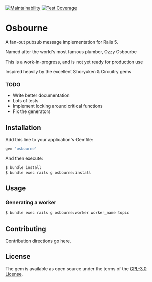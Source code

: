 [![Maintainability](https://api.codeclimate.com/v1/badges/295897ee565c04ad1aa5/maintainability)](https://codeclimate.com/github/stevenallen05/osbourne/maintainability) [![Test Coverage](https://api.codeclimate.com/v1/badges/295897ee565c04ad1aa5/test_coverage)](https://codeclimate.com/github/stevenallen05/osbourne/test_coverage)

# Osbourne

A fan-out pubsub message implementation for Rails 5.

Named after the world's most famous plumber, Ozzy Osbourbe

This is a work-in-progress, and is not yet ready for production use

Inspired heavily by the excellent Shoryuken & Circuitry gems

### TODO

* Write better documentation
* Lots of tests
* Implement locking around critical functions
* Fix the generators

## Installation
Add this line to your application's Gemfile:

```ruby
gem 'osbourne'
```

And then execute:
```bash
$ bundle install
$ bundle exec rails g osbourne:install
```

## Usage

### Generating a worker

```bash
$ bundle exec rails g osbourne:worker worker_name topic
```



## Contributing
Contribution directions go here.

## License
The gem is available as open source under the terms of the [GPL-3.0 License](https://opensource.org/licenses/GPL-3.0).
